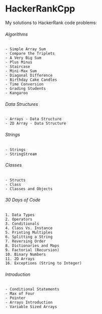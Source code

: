 # HackerRankCpp  
My solutions to HackerRank code problems:   
  
###### Algorithms  
	- Simple Array Sum  
	- Compare the Triplets  
	- A Very Big Sum  
	- Plus Minus  
	- Staircase  
	- Mini-Max Sum  
	- Diagonal Difference  
	- Birthday Cake Candles  
	- Time Conversion  
	- Grading Students  
	- Kangaroo  
  
###### Data Structures  
	- Arrays - Data Structure  
	- 2D Array - Data Structure  
  
###### Strings  
	- Strings  
	- StringStream  
  
###### Classes  
	- Structs  
	- Class  
	- Classes and Objects  
  
###### 30 Days of Code 
	1. Data Types  
	2. Operators  
	3. Conditionals  
	4. Class Vs. Instance  
	5. Printing Multiples  
	6. Splitting a String  
	7. Reversing Order  
	8. Dictionaries and Maps  
	9. Factorial (Recursion)  
	10. Binary Numbers  
	11. 2D Arrays  
	16. Exceptions (String to Integer) 
  
###### Introduction
	- Conditional Statements  
	- Max of Four  
	- Pointer  
	- Arrays Introduction  
	- Variable Sized Arrays  